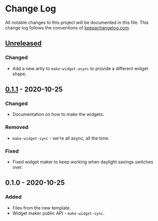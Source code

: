 # Change Log
All notable changes to this project will be documented in this file. This change log follows the conventions of [keepachangelog.com](http://keepachangelog.com/).

## [Unreleased]
### Changed
- Add a new arity to `make-widget-async` to provide a different widget shape.

## [0.1.1] - 2020-10-25
### Changed
- Documentation on how to make the widgets.

### Removed
- `make-widget-sync` - we're all async, all the time.

### Fixed
- Fixed widget maker to keep working when daylight savings switches over.

## 0.1.0 - 2020-10-25
### Added
- Files from the new template.
- Widget maker public API - `make-widget-sync`.

[Unreleased]: https://github.com/your-name/the-divine-cheese-code/compare/0.1.1...HEAD
[0.1.1]: https://github.com/your-name/the-divine-cheese-code/compare/0.1.0...0.1.1
